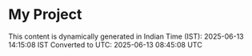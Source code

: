 # My Project

This content is dynamically generated in Indian Time (IST): 2025-06-13 14:15:08 IST
Converted to UTC: 2025-06-13 08:45:08 UTC

